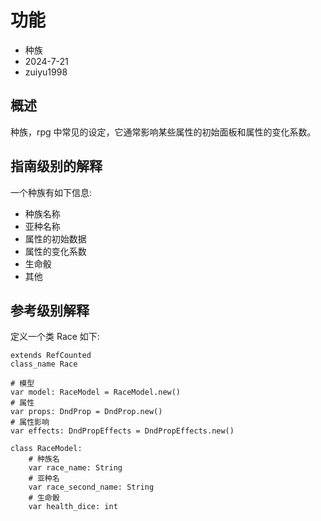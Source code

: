 # 功能

- 种族
- 2024-7-21
- zuiyu1998

## 概述

种族，rpg 中常见的设定，它通常影响某些属性的初始面板和属性的变化系数。

## 指南级别的解释

一个种族有如下信息:

- 种族名称
- 亚种名称
- 属性的初始数据
- 属性的变化系数
- 生命骰
- 其他

## 参考级别解释

定义一个类 Race 如下:

```gds
extends RefCounted
class_name Race

# 模型
var model: RaceModel = RaceModel.new()
# 属性
var props: DndProp = DndProp.new()
# 属性影响
var effects: DndPropEffects = DndPropEffects.new()

class RaceModel:
	# 种族名
	var race_name: String
	# 亚种名
	var race_second_name: String
	# 生命骰
	var health_dice: int

```
